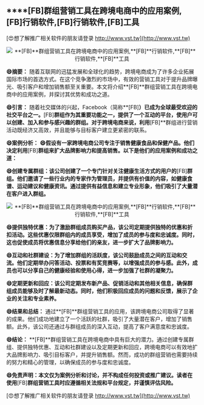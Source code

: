 ## ****[FB]**群组营销工具在跨境电商中的应用案例,**[FB]**行销软件,**[FB]**行销软件,**[FB]**工具**

[😍想了解推广相关软件的朋友请登录 http://www.vst.tw](http://www.vst.tw)

 <center><img src="https://vst.tw/MP4/tuiguang/png/4.png" alt="**[FB]**群组营销工具在跨境电商中的应用案例,**[FB]**行销软件,**[FB]**行销软件,**[FB]**工具"></center>

**😄摘要：**
随着互联网的迅猛发展和全球化的趋势，跨境电商成为了许多企业拓展国际市场的首选方式。在这个竞争激烈的市场中，有效的营销工具对于提升品牌曝光、吸引客户和增加销售额至关重要。本文将介绍**[FB]**群组营销工具在跨境电商中的应用案例，并探讨其优势和成功之道。

**😄引言：**
随着社交媒体的兴起，Facebook（简称**[FB]**）已成为全球最受欢迎的社交平台之一。**[FB]**群组作为其重要功能之一，提供了一个互动的平台，使用户可以创建、加入和参与感兴趣的群组。对于跨境电商来说，利用**[FB]**群组进行营销活动既经济又高效，并且能够与目标客户建立更紧密的联系。

**😄案例分析：**
**😄假设有一家跨境电商公司专注于销售健康食品和保健产品。他们决定利用**[FB]**群组来扩大品牌影响力和提高销售。以下是他们的应用案例和成功之道：**

**😄创建专属群组：该公司创建了一个专门针对关注健康生活方式的用户的**[FB]**群组。他们邀请了一些行业内的专家作为管理员，并提供有价值的内容，如健康食谱、运动建议和健康资讯。通过提供有益信息和建立专业形象，他们吸引了大量潜在客户进入群组。**

 <center><img src="https://vst.tw/MP4/tuiguang/png/0.png" alt="**[FB]**群组营销工具在跨境电商中的应用案例,**[FB]**行销软件,**[FB]**行销软件,**[FB]**工具"></center>

**😄提供独特优惠：为了激励群组成员购买产品，该公司定期提供独特的优惠和折扣活动。这些优惠仅限群组内的成员享受，增加了成员的参与度和忠诚度。同时，这也促使成员将优惠信息分享给他们的亲友，进一步扩大了品牌影响力。**

**😄互动和社群建设：为了增加群组的活跃度，该公司鼓励成员之间的互动和交流。他们定期举办问答活动、投票和有奖竞赛等，以增强成员的参与感。此外，成员也可以分享自己的健康经验和使用心得，进一步加强了社群的凝聚力。**

**😄定期更新和回应：该公司定期发布新产品、促销活动和其他相关信息，确保群组成员能够及时了解最新动态。同时，他们积极回应成员的问题和反馈，展示了企业的关注和专业素养。**

**😄结果和总结：**
通过**[FB]**群组营销工具的应用，该跨境电商公司取得了显著的成果。他们成功地建立了一个活跃的社群，吸引了大量潜在客户，增加了销售额。此外，该公司还通过与群组成员的深入互动，提高了客户满意度和忠诚度。

**😄结论：**
**[FB]**群组营销工具在跨境电商中具有巨大的潜力。通过创建专属群组、提供独特优惠、互动和社群建设以及定期更新和回应，跨境电商可以有效地扩大品牌影响力、吸引目标客户，并提升销售额。然而，成功的群组营销也需要持续的努力和精心的管理，以确保成员的参与度和忠诚度。

**😄免责声明：本文仅为案例分析和讨论，并不构成任何投资或推广建议。读者在使用**[FB]**群组营销工具时应遵循相关法规和平台规定，并谨慎评估风险。**

[😍想了解推广相关软件的朋友请登录 http://www.vst.tw](http://www.vst.tw)



